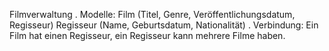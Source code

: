 Filmverwaltung
    . Modelle:
        Film (Titel, Genre, Veröffentlichungsdatum, Regisseur)
        Regisseur (Name, Geburtsdatum, Nationalität)
    . Verbindung: Ein Film hat einen Regisseur, ein Regisseur kann mehrere Filme haben.